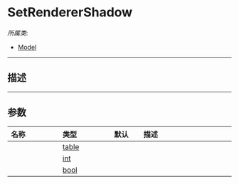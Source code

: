 # SetRendererShadow

*所属类*:
* [Model](/Api/Classes/Role/Model.md)
------------------------------------------------------------------------------------------
## 描述



------------------------------------------------------------------------------------------
## 参数

|<div style="width:100px">名称</div>|<div style="width:100px">类型</div>|<div style="width:50px">默认</div>|<div style="width:350px">描述</div>|
|:---|:---|:---|:---|
||[table](/Api/DataType/Table.md)|||
||[int](/Api/DataType/Number.md)|||
||[bool](/Api/DataType/Bool.md)|||
